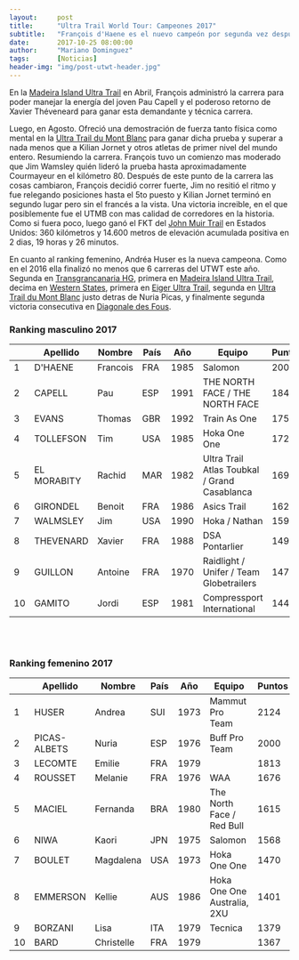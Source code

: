 ```yaml
---
layout:     post
title:      "Ultra Trail World Tour: Campeones 2017"
subtitle:   "François d'Haene es el nuevo campeón por segunda vez después de su título del 2014."
date:       2017-10-25 08:00:00
author:     "Mariano Dominguez"
tags:       [Noticias]
header-img: "img/post-utwt-header.jpg"
---
```


<p>En la <a href="http://miutmadeira.com/es/">Madeira Island Ultra Trail</a> en Abril, François administró la carrera para poder manejar la energía del joven Pau Capell y el poderoso retorno de Xavier Théveneard para ganar esta demandante y técnica carrera.<p>

<p>Luego, en Agosto. Ofreció una demostración de fuerza tanto física como mental en la <a href="http://utmbmontblanc.com/es/">Ultra Trail du Mont Blanc</a> para ganar dicha prueba y superar a nada menos que a Kilian Jornet y otros atletas de primer nivel del mundo entero.
Resumiendo la carrera. François tuvo un comienzo mas moderado que Jim Wamsley quién lideró la prueba hasta aproximadamente Courmayeur en el kilómetro 80. Después de este punto de la carrera las cosas cambiaron, François decidió correr fuerte, Jim no resitió el ritmo y fue relegando posiciones hasta el 5to puesto y Kilian Jornet terminó en segundo lugar pero sin el francés a la vista. Una victoria increible, en el que posiblemente fue el UTMB con mas calidad de corredores en la historia.
Como si fuera poco, luego ganó el FKT del <a href="http://johnmuirtrail.org/">John Muir Trail</a> en Estados Unidos: 360 kilómetros y 14.600 metros de elevación acumulada positiva en 2 dias, 19 horas y 26 minutos.<p>

<p>En cuanto al ranking femenino, Andréa Huser es la nueva campeona. Como en el 2016 ella finalizó no menos que 6 carreras del UTWT este año. Segunda en <a href="http://www.transgrancanaria.net/">Transgrancanaria HG</a>, primera en <a href="http://miutmadeira.com/es/">Madeira Island Ultra Trail</a>, decima en <a href="http://www.wser.org/">Western States</a>, primera en <a href="https://www.eigerultratrail.ch/en/">Eiger Ultra Trail</a>, segunda en <a href="http://utmbmontblanc.com/es/">Ultra Trail du Mont Blanc</a> justo detras de Nuria Picas, y finalmente segunda victoria consecutiva en <a href="http://www.grandraid-reunion.com/">Diagonale des Fous</a>.<p>

<html>
<h3>Ranking masculino 2017</h3>
<div><table>
<thead><tr>
<th> </th>
<th>Apellido</th>
<th>Nombre</th>
<th>País</th>
<th>Año</th>
<th>Equipo</th>
<th>Puntos</th>
</tr></thead>
<tbody>
<tr onclick="c(8908);">
<td>1</td>
<td>D'HAENE</td>
<td>Francois</td>
<td>FRA</td>
<td>1985</td>
<td>Salomon</td>
<td>2000</td>
</tr>
<tr onclick="c(381419);">
<td>2</td>
<td>CAPELL</td>
<td>Pau</td>
<td>ESP</td>
<td>1991</td>
<td>THE NORTH FACE / THE NORTH FACE</td>
<td>1845</td>
</tr>
<tr onclick="c(1410311);">
<td>3</td>
<td>EVANS</td>
<td>Thomas</td>
<td>GBR</td>
<td>1992</td>
<td>Train As One</td>
<td>1750</td>
</tr>
<tr onclick="c(529591);">
<td>4</td>
<td>TOLLEFSON</td>
<td>Tim</td>
<td>USA</td>
<td>1985</td>
<td>Hoka One One</td>
<td>1721</td>
</tr>
<tr onclick="c(144976);">
<td>5</td>
<td>EL MORABITY</td>
<td>Rachid</td>
<td>MAR</td>
<td>1982</td>
<td>Ultra Trail Atlas Toubkal / Grand Casablanca</td>
<td>1696</td>
</tr>
<tr onclick="c(6956);">
<td>6</td>
<td>GIRONDEL</td>
<td>Benoit</td>
<td>FRA</td>
<td>1986</td>
<td>Asics Trail</td>
<td>1620</td>
</tr>
<tr onclick="c(485740);">
<td>7</td>
<td>WALMSLEY</td>
<td>Jim</td>
<td>USA</td>
<td>1990</td>
<td>Hoka / Nathan</td>
<td>1591</td>
</tr>
<tr onclick="c(28282);">
<td>8</td>
<td>THEVENARD</td>
<td>Xavier</td>
<td>FRA</td>
<td>1988</td>
<td>DSA Pontarlier</td>
<td>1498</td>
</tr>
<tr onclick="c(6953);">
<td>9</td>
<td>GUILLON</td>
<td>Antoine</td>
<td>FRA</td>
<td>1970</td>
<td>Raidlight / Unifer / Team Globetrailers</td>
<td>1470</td>
</tr>
<tr onclick="c(257533);">
<td>10</td>
<td>GAMITO</td>
<td>Jordi</td>
<td>ESP</td>
<td>1981</td>
<td>Compressport International</td>
<td>1444</td>
</tr>
</tbody>
</table></div>
<br><br>
</html>
<html>
<h3>Ranking femenino 2017</h3>
<div><table>
<thead><tr>
<th> </th>
<th>Apellido</th>
<th>Nombre</th>
<th>País</th>
<th>Año</th>
<th>Equipo</th>
<th>Puntos</th>
</tr></thead>
<tbody>
<tr onclick="c(65601);">
<td>1</td>
<td>HUSER</td>
<td>Andrea</td>
<td>SUI</td>
<td>1973</td>
<td>Mammut Pro Team</td>
<td>2124</td>
</tr>
<tr onclick="c(11759);">
<td>2</td>
<td>PICAS-ALBETS</td>
<td>Nuria</td>
<td>ESP</td>
<td>1976</td>
<td>Buff Pro Team</td>
<td>2000</td>
</tr>
<tr onclick="c(6318);">
<td>3</td>
<td>LECOMTE</td>
<td>Emilie</td>
<td>FRA</td>
<td>1979</td>
<td></td>
<td>1813</td>
</tr>
<tr onclick="c(11086);">
<td>4</td>
<td>ROUSSET</td>
<td>Melanie</td>
<td>FRA</td>
<td>1976</td>
<td>WAA</td>
<td>1676</td>
</tr>
<tr onclick="c(12619);">
<td>5</td>
<td>MACIEL</td>
<td>Fernanda</td>
<td>BRA</td>
<td>1980</td>
<td>The North Face / Red Bull</td>
<td>1615</td>
</tr>
<tr onclick="c(474487);">
<td>6</td>
<td>NIWA</td>
<td>Kaori</td>
<td>JPN</td>
<td>1975</td>
<td>Salomon</td>
<td>1568</td>
</tr>
<tr onclick="c(380177);">
<td>7</td>
<td>BOULET</td>
<td>Magdalena</td>
<td>USA</td>
<td>1973</td>
<td>Hoka One One</td>
<td>1470</td>
</tr>
<tr onclick="c(171421);">
<td>8</td>
<td>EMMERSON</td>
<td>Kellie</td>
<td>AUS</td>
<td>1986</td>
<td>Hoka One One Australia, 2XU</td>
<td>1401</td>
</tr>
<tr onclick="c(59425);">
<td>9</td>
<td>BORZANI</td>
<td>Lisa</td>
<td>ITA</td>
<td>1979</td>
<td>Tecnica</td>
<td>1379</td>
</tr>
<tr onclick="c(442767);">
<td>10</td>
<td>BARD</td>
<td>Christelle</td>
<td>FRA</td>
<td>1979</td>
<td></td>
<td>1367</td>
</tr>
</tbody>
</table></div>
<br><br>
</html>
